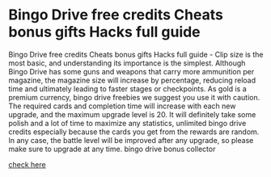 # Bingo Drive free credits Cheats bonus gifts Hacks full guide

Bingo Drive free credits Cheats bonus gifts Hacks full guide - Clip size is the most basic, and understanding its importance is the simplest. Although Bingo Drive has some guns and weapons that carry more ammunition per magazine, the magazine size will increase by percentage, reducing reload time and ultimately leading to faster stages or checkpoints. As gold is a premium currency, bingo drive freebies we suggest you use it with caution. The required cards and completion time will increase with each new upgrade, and the maximum upgrade level is 20. It will definitely take some polish and a lot of time to maximize any statistics, unlimited bingo drive credits especially because the cards you get from the rewards are random. In any case, the battle level will be improved after any upgrade, so please make sure to upgrade at any time. bingo drive bonus collector

[check here](https://fengmod.top/bingo-drive/)
